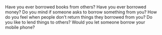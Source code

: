 Have you ever borrowed books from others?
Have you ever borrowed money?
Do you mind if someone asks to borrow something from you?
How do you feel when people don’t return things they borrowed from you?
Do you like to lend things to others?
Would you let someone borrow your mobile phone?